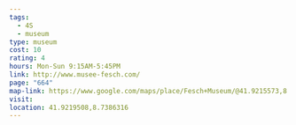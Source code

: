 ```yaml
---
tags:
  - 4S
  - museum
type: museum
cost: 10
rating: 4
hours: Mon-Sun 9:15AM-5:45PM
link: http://www.musee-fesch.com/
page: "664"
map-link: https://www.google.com/maps/place/Fesch+Museum/@41.9215573,8.7376243,16.88z/data=!3m1!5s0x12da69f2bf073863:0x2bf97e4b4d2f23b4!4m6!3m5!1s0x12da69f26fd77af7:0x21ab4a838a8705e1!8m2!3d41.9219815!4d8.7386755!16s%2Fm%2F0h1bt0k?entry=ttu&g_ep=EgoyMDI0MTAwOC4wIKXMDSoASAFQAw%3D%3D
visit: 
location: 41.9219508,8.7386316
---
```

